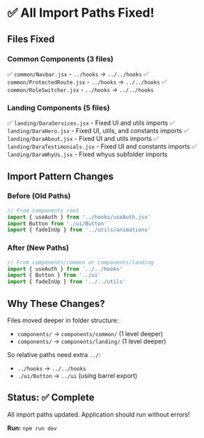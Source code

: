 # ✅ All Import Paths Fixed!

## Files Fixed

### Common Components (3 files)
✅ `common/Navbar.jsx` - `../hooks` → `../../hooks`
✅ `common/ProtectedRoute.jsx` - `../hooks` → `../../hooks`
✅ `common/RoleSwitcher.jsx` - `../hooks` → `../../hooks`

### Landing Components (5 files)
✅ `landing/DaraServices.jsx` - Fixed UI and utils imports
✅ `landing/DaraHero.jsx` - Fixed UI, utils, and constants imports
✅ `landing/DaraAbout.jsx` - Fixed UI and utils imports
✅ `landing/DaraTestimonials.jsx` - Fixed UI and constants imports
✅ `landing/DaraWhyUs.jsx` - Fixed whyus subfolder imports

## Import Pattern Changes

### Before (Old Paths)
```jsx
// From components root
import { useAuth } from '../hooks/useAuth.jsx'
import Button from './ui/Button'
import { fadeInUp } from '../utils/animations'
```

### After (New Paths)
```jsx
// From components/common or components/landing
import { useAuth } from '../../hooks'
import { Button } from '../ui'
import { fadeInUp } from '../../utils'
```

## Why These Changes?

Files moved deeper in folder structure:
- `components/` → `components/common/` (1 level deeper)
- `components/` → `components/landing/` (1 level deeper)

So relative paths need extra `../`:
- `../hooks` → `../../hooks`
- `./ui/Button` → `../ui` (using barrel export)

## Status: ✅ Complete

All import paths updated. Application should run without errors!

**Run:** `npm run dev`
